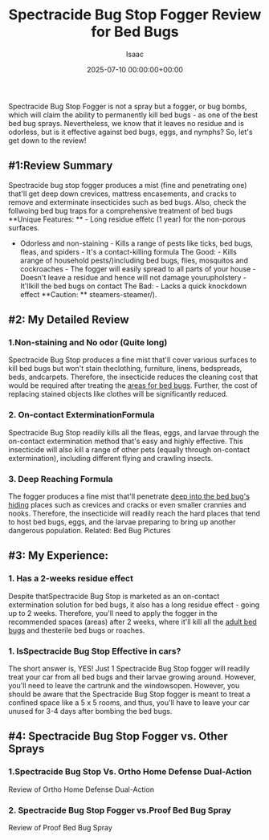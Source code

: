 ﻿---
title: Spectracide Bug Stop Fogger Review for Bed Bugs
description: Spectracide Bug Stop Fogger is not a spray but a fogger, or bug bombs, which will claim the ability to permanently kill bed bugs - as one of the best bed bug...
slug: /spectracide-bug-stop-fogger-review-for-bed-bugs/
date: 2025-07-10 00:00:00+00:00
lastmod: 2025-07-10 00:00:00+03:00
author: Isaac
categories:
- Bed Bugs
- Guide
tags:
- bed-bugs
- spectracide
- bug
layout: post
---

Spectracide Bug Stop Fogger is not a spray but a fogger, or bug bombs, which will claim the ability to permanently kill bed bugs - as one of the best bed bug sprays. Nevertheless, we know that it leaves no residue and is odorless, but is it effective against bed bugs, eggs, and nymphs? So, let's get down to the review!

##  #1:Review Summary

Spectracide bug stop fogger produces a mist (fine and penetrating one) that'll get deep down crevices, mattress encasements, and cracks to remove and exterminate insecticides such as bed bugs. Also, check the follwoing bed bug traps for a comprehensive treatment of bed bugs **Unique Features: ** - Long residue effetc (1 year) for the non-porous surfaces.

- Odorless and non-staining - Kills a range of pests like ticks, bed bugs, fleas, and spiders - It's a contact-killing formula The Good: - Kills arange of household pests/)including bed bugs, flies, mosquitos and cockroaches - The fogger will easily spread to all parts of your house - Doesn't leave a residue and hence will not damage yourupholstery - It'llkill the bed bugs on contact The Bad: - Lacks a quick knockdown effect **Caution: ** steamers-steamer/).

##  #2: My Detailed Review

###  1.Non-staining and No odor (Quite long)

Spectracide Bug Stop produces a fine mist that'll cover various surfaces to kill bed bugs but won't stain theclothing, furniture, linens, bedspreads, beds, andcarpets. Therefore, the insecticide reduces the cleaning cost that would be required after treating the [areas for bed bugs](https://pestpolicy.com/bed-bugs-vs-mites/). Further, the cost of replacing stained objects like clothes will be significantly reduced.

###  2. On-contact ExterminationFormula

Spectracide Bug Stop readily kills all the fleas, eggs, and larvae through the on-contact extermination method that's easy and highly effective. This insecticide will also kill a range of other pets (equally through on-contact extermination), including different flying and crawling insects.

###  3. Deep Reaching Formula

The fogger produces a fine mist that'll penetrate [deep into the bed bug's hiding](https://pestpolicy.com/where-do-bed-bugs-hide/) places such as crevices and cracks or even smaller crannies and nooks. Therefore, the insecticide will readily reach the hard places that tend to host bed bugs, eggs, and the larvae preparing to bring up another dangerous population. Related: Bed Bug Pictures

##  #3: My Experience:

###  1. Has a 2-weeks residue effect

Despite thatSpectracide Bug Stop is marketed as an on-contact extermination solution for bed bugs, it also has a long residue effect - going up to 2 weeks. Therefore, you'll need to apply the fogger in the recommended spaces (areas) after 2 weeks, where it'll kill all the [adult bed bugs](https://pestpolicy.com/do-bed-bugs-jump/) and thesterile bed bugs or roaches.

###  1. IsSpectracide Bug Stop Effective in cars?

The short answer is, YES! Just 1 Spectracide Bug Stop fogger will readily treat your car from all bed bugs and their larvae growing around. However, you'll need to leave the cartrunk and the windowsopen. However, you should be aware that the Spectracide Bug Stop fogger is meant to treat a confined space like a 5 x 5 rooms, and thus, you'll have to leave your car unused for 3-4 days after bombing the bed bugs.

##  #4: Spectracide Bug Stop Fogger vs. Other Sprays

###  1.Spectracide Bug Stop Vs. Ortho Home Defense Dual-Action

Review of Ortho Home Defense Dual-Action

###  2. Spectracide Bug Stop Fogger vs.Proof Bed Bug Spray

Review of Proof Bed Bug Spray

